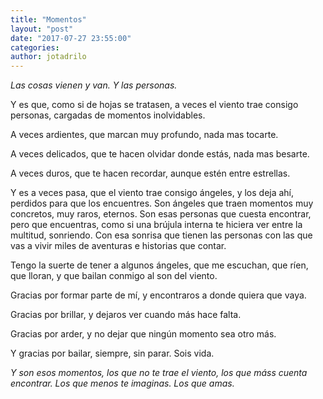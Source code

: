 ```yaml
---
title: "Momentos"
layout: "post"
date: "2017-07-27 23:55:00"
categories: 
author: jotadrilo
---
```


*Las cosas vienen y van. Y las personas.*

Y es que, como si de hojas se tratasen, a veces el viento trae consigo personas, cargadas de momentos inolvidables.

A veces ardientes, que marcan muy profundo, nada mas tocarte.

A veces delicados, que te hacen olvidar donde estás, nada mas besarte.

A veces duros, que te hacen recordar, aunque estén entre estrellas.

Y es a veces pasa, que el viento trae consigo ángeles, y los deja ahí, perdidos para que los encuentres. Son ángeles que traen momentos muy concretos, muy raros, eternos. Son esas personas que cuesta encontrar, pero que encuentras, como si una brújula interna te hiciera ver entre la multitud, sonriendo. Con esa sonrisa que tienen las personas con las que vas a vivir miles de aventuras e historias que contar.

Tengo la suerte de tener a algunos ángeles, que me escuchan, que ríen, que lloran, y que bailan conmigo al son del viento. 

Gracias por formar parte de mí, y encontraros a donde quiera que vaya.

Gracias por brillar, y dejaros ver cuando más hace falta.

Gracias por arder, y no dejar que ningún momento sea otro más.

Y gracias por bailar, siempre, sin parar. Sois vida.

*Y son esos momentos, los que no te trae el viento, los que máss cuenta encontrar. Los que menos te imaginas. Los que amas.*
